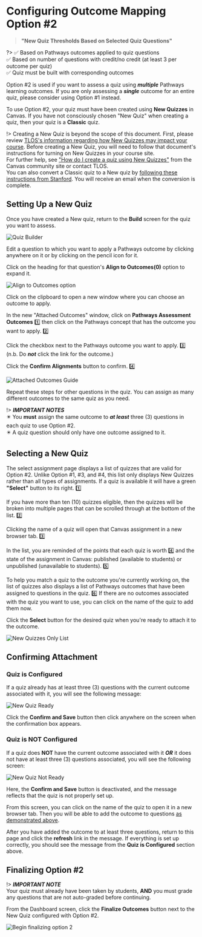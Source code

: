 # Configuring Outcome Mapping Option #2

> **"New Quiz Thresholds Based on Selected Quiz Questions"**

?> :white_check_mark: Based on Pathways outcomes applied to quiz questions  
:white_check_mark: Based on number of questions with credit/no credit (at least 3 per outcome per quiz)  
:white_check_mark: Quiz must be built with corresponding outcomes

Option #2 is used if you want to assess a quiz using ***multiple*** Pathways learning outcomes.  If you are only assessing a ***single*** outcome for an entire quiz, please consider using Option #1 instead.

To use Option #2, your quiz must have been created using **New Quizzes** in Canvas. If you have not consciously chosen "New Quiz" when creating a quiz, then your quiz is a **Classic** quiz.

!> Creating a New Quiz is beyond the scope of this document. First, please review [TLOS's information regarding how New Quizzes may impact your course](https://docs.google.com/document/d/1x9UzmXJjRu_THnXA6l759l9qiaO8AOLDi_nD6y9u6fY/edit#heading=h.424hqqt677wu). Before creating a New Quiz, you will need to follow that document's instructions for turning on New Quizzes in your course site.  
For further help, see ["How do I create a quiz using New Quizzes"](https://community.canvaslms.com/t5/Instructor-Guide/How-do-I-create-a-quiz-using-New-Quizzes/ta-p/1173) from the Canvas community site or contact TLOS.   
You can also convert a Classic quiz to a New quiz by [following these instructions from Stanford](https://canvashelp.stanford.edu/hc/en-us/articles/4405026108179-Enable-and-Use-New-Quizzes#h_01HPJ2MZZSH23BTJDDXYYXY5G7).  You will receive an email when the conversion is complete.

## Setting Up a New Quiz

Once you have created a New quiz, return to the **Build** screen for the quiz you want to assess.

![Quiz Builder](/_media/quizbuilder.png "Quiz Builder")

Edit a question to which you want to apply a Pathways outcome by clicking anywhere on it or by clicking on the pencil icon for it.

Click on the heading for that question's **Align to Outcomes(0)** option to expand it.

![Align to Outcomes option](/_media/aligntooutcomes.png "Align to Outcomes option")

Click on the clipboard to open a new window where you can choose an outcome to apply.

In the new "Attached Outcomes" window, click on **Pathways Assessment Outcomes** :one: then click on the Pathways concept that has the outcome you want to apply. :two:

Click the checkbox next to the Pathways outcome you want to apply. :three: (n.b. Do ***not*** click the link for the outcome.)

Click the **Confirm Alignments** button to confirm. :four:

![Attached Outcomes Guide](/_media/attachedoutcomes.png "Attached Outcomes Guide")

Repeat these steps for other questions in the quiz.  You can assign as many different outcomes to the same quiz as you need.

!> ***IMPORTANT NOTES***  
:eight_pointed_black_star: You **must** assign the same outcome to ***at least*** three (3) questions in each quiz to use Option #2.  
:eight_pointed_black_star: A quiz question should only have one outcome assigned to it.

## Selecting a New Quiz

The select assignment page displays a list of quizzes that are valid for Option #2.  Unlike Option #1, #3, and #4, this list only displays New Quizzes rather than all types of assignments.  If a quiz is available it will have a green **"Select"** button to its right. :one:

If you have more than ten (10) quizzes eligible, then the quizzes will be broken into multiple pages that can be scrolled through at the bottom of the list. :two:

Clicking the name of a quiz will open that Canvas assignment in a new browser tab. :three:

In the list, you are reminded of the points that each quiz is worth :four: and the state of the assignment in Canvas: published (available to students) or unpublished (unavailable to students). :five:

To help you match a quiz to the outcome you're currently working on, the list of quizzes also displays a list of Pathways outcomes that have been assigned to questions in the quiz. :six: If there are no outcomes associated with the quiz you want to use, you can click on the name of the quiz to add them now.

Click the **Select** button for the desired quiz when you're ready to attach it to the outcome.

![New Quizzes Only List](/_media/newquizlist.png "New Quizzes Only List")

## Confirming Attachment

### Quiz is Configured

If a quiz already has at least three (3) questions with the current outcome associated with it, you will see the following message:

![New Quiz Ready](/_media/newquizready.png "New Quiz Ready")

Click the **Confirm and Save** button then click anywhere on the screen when the confirmation box appears.

### Quiz is NOT Configured

If a quiz does **NOT** have the current outcome associated with it ***OR*** it does not have at least three (3) questions associated, you will see the following screen:

![New Quiz Not Ready](/_media/quiznotready.png "New Quiz Not Ready")

Here, the **Confirm and Save** button is deactivated, and the message reflects that the quiz is not properly set up.

From this screen, you can click on the name of the quiz to open it in a new browser tab.  Then you will be able to add the outcome to questions [as demonstrated above](#setting-up-a-new-quiz).

After you have added the outcome to at least three questions, return to this page and click the **refresh** link in the message. If everything is set up correctly, you should see the message from the **Quiz is Configured** section above.

## Finalizing Option #2

!> ***IMPORTANT NOTE***  
Your quiz must already have been taken by students, **AND** you must grade any questions that are not auto-graded before continuing.

From the Dashboard screen, click the **Finalize Outcomes** button next to the New Quiz configured with Option #2.

![Begin finalizing option 2](/_media/finalizeoption2.png "Begin finalizing option 2")


